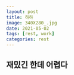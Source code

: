 ```yaml
---
layout: post
title: 하하
image: 340X280_.jpg
date: 2021-05-02 
tags: [rest, work]
categories: rest
---
```

재밌긴 한데 어렵다 
---



